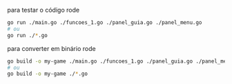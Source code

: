 
para testar o código rode
```sh
go run ./main.go ./funcoes_1.go ./panel_guia.go ./panel_menu.go
# ou
go run ./*.go
```

para converter em binário rode
```sh
go build -o my-game ./main.go ./funcoes_1.go ./panel_guia.go ./panel_menu.go  
# ou
go build -o my-game ./*.go
```